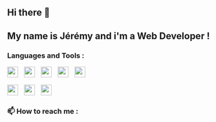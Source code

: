 ## Hi there 👋

## My name is Jérémy and i'm a Web Developer !

### Languages and Tools :

<img width="25px" style="margin-right:10px" src="https://api.iconify.design/logos:visual-studio-code.svg"> <img width="25px" style="margin-right:10px" src="https://api.iconify.design/vscode-icons:file-type-html.svg"> <img width="25px" style="margin-right:10px" src="https://api.iconify.design/vscode-icons:file-type-css.svg">  <img width="25px" style="margin-right:10px" src="https://api.iconify.design/logos:javascript.svg"> <img width="25px" style="margin-right:10px" src="https://api.iconify.design/logos:mysql.svg">

<img width="25px" style="margin-right:10px" src="https://api.iconify.design/vscode-icons:file-type-node.svg">
<img width="25px" style="margin-right:10px" src="https://api.iconify.design/vscode-icons:file-type-mongo.svg">
<img width="25px" style="margin-right:10px" src="https://api.iconify.design/vscode-icons:file-type-vue.svg">


### 📫 How to reach me : 
